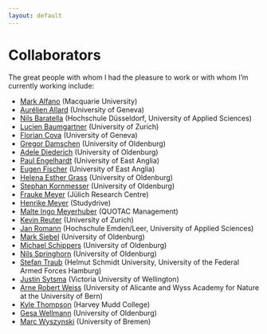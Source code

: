```yaml
---
layout: default
---
```


# Collaborators

The great people with whom I had the pleasure to work or with whom I’m currently working include:
+ [Mark Alfano](https://researchers.mq.edu.au/en/persons/mark-alfano) (Macquarie University)
+ [Aurélien Allard](https://aurelienallard.netlify.app/) (University of Geneva)
+ [Nils Baratella](https://soz-kult.hs-duesseldorf.de/personen/baratella) (Hochschule Düsseldorf, University of Applied Sciences)
+ [Lucien Baumgartner](https://www.dsi.uzh.ch/en/people/phd-students/phds_2021-2023/lbaumgartner.html) (University of Zurich)
+ [Florian Cova](https://www.unige.ch/cisa/center/members/cova-florian/) (University of Geneva)
+ [Gregor Damschen](https://uol.de/philosophie/dr-gregor-damschen) (University of Oldenburg)
+ [Adele Diederich](https://www.jacobs-university.de/directory/adiederich) (University of Oldenburg)
+ [Paul Engelhardt](https://research-portal.uea.ac.uk/en/persons/paul-engelhardt) (University of East Anglia)
+ [Eugen Fischer](https://research-portal.uea.ac.uk/en/persons/eugen-fischer) (University of East Anglia)
+ [Helena Esther Grass](https://uol.de/philosophie/helena-grass) (University of Oldenburg)
+ [Stephan Kornmesser](https://uol.de/stephan-kornmesser) (University of Oldenburg)
+ [Frauke Meyer](https://www.fz-juelich.de/profile/meyer_f) (Jülich Research Centre)
+ [Henrike Meyer](https://de.linkedin.com/in/henrike-meyer-347944264) (Studydrive)
+ [Malte Ingo Meyerhuber](https://www.quotac.de/das-team.html) (QUOTAC Management)
+ [Kevin Reuter](http://www.kevinreuter.com/) (University of Zurich)
+ [Jan Romann](https://github.com/JKRhb) (Hochschule Emden/Leer, University of Applied Sciences)
+ [Mark Siebel](https://uol.de/philosophie/prof-dr-mark-siebel) (University of Oldenburg)
+ [Michael Schippers](https://uol.de/philosophie/ehemalige/dr-michael-schippers) (University of Oldenburg)
+ [Nils Springhorn](https://uol.de/philosophie/ehemalige/nils-springhorn) (University of Oldenburg)
+ [Stefan Traub](https://www.hsu-hh.de/be/) (Helmut Schmidt University, University of the Federal Armed Forces Hamburg)
+ [Justin Sytsma](https://people.wgtn.ac.nz/justin.sytsma) (Victoria University of Wellington)
+ [Arne Robert Weiss](https://cvnet.cpd.ua.es/curriculum-breve/en/weiss-arne-robert/549868) (University of Alicante and Wyss Academy for Nature at the University of Bern)
+ [Kyle Thompson](https://philpeople.org/profiles/kyle-thompson) (Harvey Mudd College)
+ [Gesa Wellmann](https://uol.de/philosophie/mitarbeiterinnen/prof-dr-gesa-wellmann) (University of Oldenburg)
+ [Marc Wyszynski](https://www.uni-bremen.de/universitaet/campus/mitarbeiterinnenverzeichnis/person/187022/Wyszynski) (University of Bremen)
